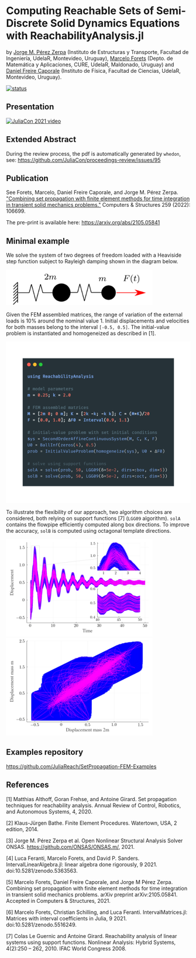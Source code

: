 # Computing Reachable Sets of Semi-Discrete Solid Dynamics Equations with ReachabilityAnalysis.jl

by [Jorge M. Pérez Zerpa](https://github.com/jorgepz) (Instituto de Estructuras y Transporte, Facultad de Ingeniería, UdelaR, Montevideo, Uruguay), [Marcelo Forets](https://github.com/mforets) (Depto. de Matemática y Aplicaciones, CURE, UdelaR, Maldonado, Uruguay) and
[Daniel Freire Caporale](https://github.com/dfcaporale) (Instituto de Física, Facultad de Ciencias, UdelaR, Montevideo, Uruguay).

[![status](https://proceedings.juliacon.org/papers/24a082818ba9447244932e21d16da342/status.svg)](https://proceedings.juliacon.org/papers/24a082818ba9447244932e21d16da342)

## Presentation

[![JuliaCon 2021 video](https://img.youtube.com/vi/MQM9U0hiLks/0.jpg)](https://youtu.be/MQM9U0hiLks)

## Extended Abstract

During the review process, the pdf is automatically generated by `whedon`, see: https://github.com/JuliaCon/proceedings-review/issues/95

## Publication

See Forets, Marcelo, Daniel Freire Caporale, and Jorge M. Pérez Zerpa. ["Combining set propagation with finite element methods for time integration in transient solid mechanics problems."](https://www.sciencedirect.com/science/article/abs/pii/S0045794921002212) Computers & Structures 259 (2022): 106699.

The pre-print is available here: https://arxiv.org/abs/2105.05841

## Minimal example

We solve the system of two degrees of freedom loaded with a Heaviside step function subject to
Rayleigh damping shown in the diagram below.

<img src="https://github.com/JuliaReach/SetPropagation-FEM-JuliaCon21/blob/main/paper/example/masses.png" width="400" class="center"/>

Given the FEM assembled matrices, the range of variation of the external loads is 10\% around the nominal value 1.
Initial displacements and velocities for both masses belong to the interval `[-0.5, 0.5]`.
The initial-value problem is instantiated and homogeneized as described in [1].

<img src="https://github.com/JuliaReach/SetPropagation-FEM-JuliaCon21/blob/main/paper/example/code.png?raw=true" width="550"/>

To illustrate the flexibility of our approach, two algorithm choices are considered, both relying on support functions [7] (`LGG09` algorithm). `solA` contains the flowpipe efficiently computed along box directions. To improve the accuracy, `solB` is computed using octagonal template directions.

<img src="https://github.com/JuliaReach/SetPropagation-FEM-JuliaCon21/blob/main/paper/example/displacement_vs_time.png" width="400"/>

<img src="https://github.com/JuliaReach/SetPropagation-FEM-JuliaCon21/blob/main/paper/example/displacement_vs_displacement.png" width="400"/>

## Examples repository

https://github.com/JuliaReach/SetPropagation-FEM-Examples

## References

[1] Matthias Althoff, Goran Frehse, and Antoine Girard. Set propagation techniques for reachability analysis. Annual Review of Control, Robotics, and Autonomous Systems, 4, 2020.

[2] Klaus-Jürgen Bathe. Finite Element Procedures. Watertown, USA, 2 edition, 2014.

[3] Jorge M. Pérez Zerpa et al. Open Nonlinear Structural Analysis Solver ONSAS. https://github.com/ONSAS/ONSAS.m/, 2021.

[4] Luca Feranti, Marcelo Forets, and David P. Sanders. IntervalLinearAlgebra.jl: linear algebra done rigorously, 9 2021. doi:10.5281/zenodo.5363563.

[5] Marcelo Forets, Daniel Freire Caporale, and Jorge M Pérez Zerpa. Combining set propagation with finite element methods for time integration in transient solid mechanics problems. arXiv preprint arXiv:2105.05841. Accepted in Computers & Structures, 2021.

[6] Marcelo Forets, Christian Schilling, and Luca Feranti. IntervalMatrices.jl: Matrices with interval coefficients in Julia, 9 2021.
doi:10.5281/zenodo.5516249.

[7] Colas Le Guernic and Antoine Girard. Reachability analysis of linear systems using support functions. Nonlinear Analysis: Hybrid Systems, 4(2):250 – 262, 2010. IFAC World Congress 2008.

